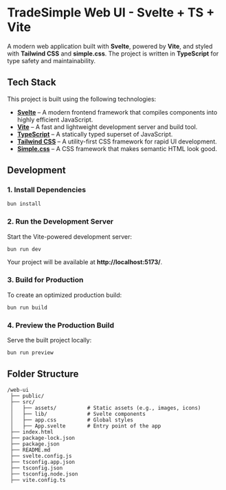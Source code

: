 # TradeSimple Web UI - Svelte + TS + Vite

A modern web application built with **Svelte**, powered by **Vite**, and styled with **Tailwind CSS** and **simple.css**. The project is written in **TypeScript** for type safety and maintainability.

## **Tech Stack**

This project is built using the following technologies:

- **[Svelte](https://svelte.dev/)** – A modern frontend framework that compiles components into highly efficient JavaScript.
- **[Vite](https://vitejs.dev/)** – A fast and lightweight development server and build tool.
- **[TypeScript](https://www.typescriptlang.org/)** – A statically typed superset of JavaScript.
- **[Tailwind CSS](https://tailwindcss.com/)** – A utility-first CSS framework for rapid UI development.
- **[Simple.css](https://simplecss.org)** – A CSS framework that makes semantic HTML look good.

## Development

### **1. Install Dependencies**

```bash
bun install
```

### **2. Run the Development Server**

Start the Vite-powered development server:

```bash
bun run dev
```

Your project will be available at **http://localhost:5173/**.

### **3. Build for Production**

To create an optimized production build:

```bash
bun run build
```

### **4. Preview the Production Build**

Serve the built project locally:

```bash
bun run preview
```

## **Folder Structure**

```
/web-ui
 ├── public/
 ├── src/
 │   ├── assets/          # Static assets (e.g., images, icons)
 │   ├── lib/             # Svelte components
 │   ├── app.css          # Global styles
 │   ├── App.svelte       # Entry point of the app
 ├── index.html
 ├── package-lock.json
 ├── package.json
 ├── README.md
 ├── svelte.config.js
 ├── tsconfig.app.json
 ├── tsconfig.json
 ├── tsconfig.node.json
 ├── vite.config.ts

```
